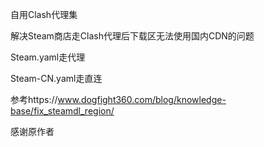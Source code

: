 自用Clash代理集

解决Steam商店走Clash代理后下载区无法使用国内CDN的问题

Steam.yaml走代理

Steam-CN.yaml走直连

参考https://www.dogfight360.com/blog/knowledge-base/fix_steamdl_region/

感谢原作者
